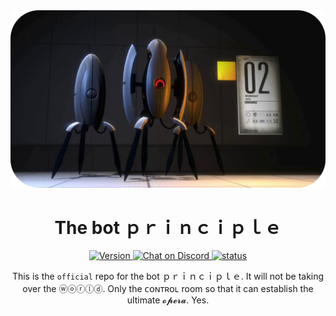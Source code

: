 <div align=center>
<img src="./assets/splash.png" width="2048" />

# The bot ｐｒｉｎｃｉｐｌｅ

  <a href="">
  <img  alt="Version" src="https://img.shields.io/badge/version-0.0.2-blue" />
  </a>
  <a href="https://discord.com/channels/747207069861675009/755463043852402749">
  <img src="https://img.shields.io/discord/747207069861675009?color=red&logo=discord&logoColor=white" alt="Chat on Discord" />
  </a>
  <a href="">
  <img  alt="status" src="https://img.shields.io/badge/status-ready-green" />
  </a>

This is the `𝚘𝚏𝚏𝚒𝚌𝚒𝚊𝚕` repo for the bot ｐｒｉｎｃｉｐｌｅ. It will not be taking over the ⓦⓞⓡⓛⓓ. Only the ᴄᴏɴᴛʀᴏʟ room so that it can establish the ultimate 𝓸𝓹𝓮𝓻𝓪. Yes.

</div>
